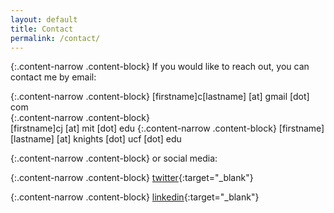 ```yaml
---
layout: default
title: Contact
permalink: /contact/
---
```


{:.content-narrow .content-block}
If you would like to reach out, you can contact me by email:

{:.content-narrow .content-block}
[firstname]c[lastname] [at] gmail [dot] com  
{:.content-narrow .content-block}           
[firstname]cj [at] mit [dot] edu
{:.content-narrow .content-block}
[firstname][lastname] [at] knights [dot] ucf [dot] edu

{:.content-narrow .content-block}
or social media:

{:.content-narrow .content-block}
[twitter](https://twitter.com/lailacjohnston){:target="_blank"}

{:.content-narrow .content-block}
[linkedin](https://www.linkedin.com/in/lailacjohnston/){:target="_blank"}
